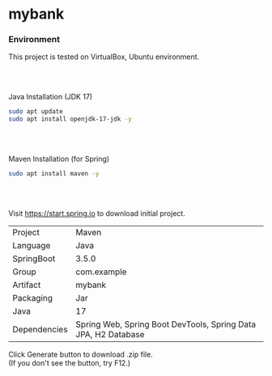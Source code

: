 # mybank

<h3>Environment</h3>

This project is tested on VirtualBox, Ubuntu environment.

<br><br>

Java Installation (JDK 17)
```bash
sudo apt update
sudo apt install openjdk-17-jdk -y
```

<br><br>

Maven Installation (for Spring)
```bash
sudo apt install maven -y
```

<br><br>

Visit   https://start.spring.io   to download initial project.
<table>
<tr><td>Project</td><td>Maven</td></tr>
<tr><td>Language</td><td>Java</td></tr>
<tr><td>SpringBoot</td><td>3.5.0</td></tr>
<tr><td>Group</td><td>com.example</td></tr>
<tr><td>Artifact</td><td>mybank</td></tr>
<tr><td>Packaging</td><td>Jar</td></tr>
<tr><td>Java</td><td>17</td></tr>
<tr><td>Dependencies</td><td>Spring Web, Spring Boot DevTools, Spring Data JPA, H2 Database</td></tr>
</table>
Click Generate button to download .zip file.<br>
(If you don't see the button, try F12.)
